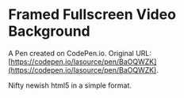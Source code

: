 # Framed Fullscreen Video Background

A Pen created on CodePen.io. Original URL: [https://codepen.io/lasource/pen/BaOQWZK](https://codepen.io/lasource/pen/BaOQWZK).

Nifty newish html5 in a simple format.